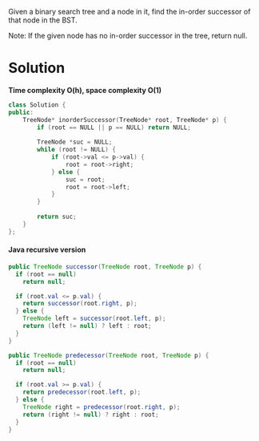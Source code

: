 Given a binary search tree and a node in it, find the in-order successor of that node in the BST.

Note: If the given node has no in-order successor in the tree, return null.

# Solution

__Time complexity O(h), space complexity O(1)__

```cpp
class Solution {
public:
    TreeNode* inorderSuccessor(TreeNode* root, TreeNode* p) {
        if (root == NULL || p == NULL) return NULL;
        
        TreeNode *suc = NULL;
        while (root != NULL) {
            if (root->val <= p->val) {
                root = root->right;
            } else {
                suc = root;
                root = root->left;
            }
        }
        
        return suc;
    }
};
```


#### Java recursive version

```java
public TreeNode successor(TreeNode root, TreeNode p) {
  if (root == null)
    return null;

  if (root.val <= p.val) {
    return successor(root.right, p);
  } else {
    TreeNode left = successor(root.left, p);
    return (left != null) ? left : root;
  }
}
```

```java
public TreeNode predecessor(TreeNode root, TreeNode p) {
  if (root == null)
    return null;

  if (root.val >= p.val) {
    return predecessor(root.left, p);
  } else {
    TreeNode right = predecessor(root.right, p);
    return (right != null) ? right : root;
  }
}
```
